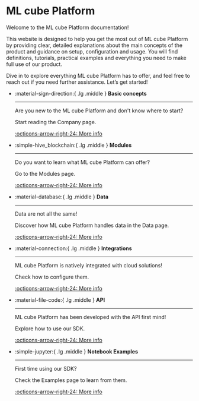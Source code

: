 # ML cube Platform

Welcome to the ML cube Platform documentation!

This website is designed to help you get the most out of ML cube Platform by providing clear, detailed explanations about the main concepts of the product and guidance on setup, configuration and usage.
You will find definitions, tutorials, practical examples and everything you need to make full use of our product.

Dive in to explore everything ML cube Platform has to offer, and feel free to reach out if you need further assistance. Let’s get started!


<div class="grid cards" markdown>

-   :material-sign-direction:{ .lg .middle } **Basic concepts**

    ---

    Are you new to the ML cube Platform and don't know where to start?

    Start reading the Company page.

    [:octicons-arrow-right-24: More info](user_guide/company.md)

-   :simple-hive_blockchain:{ .lg .middle } **Modules**

    ---

    Do you want to learn what ML cube Platform can offer?

    Go to the Modules page.

    [:octicons-arrow-right-24: More info](user_guide/modules/index.md)

-   :material-database:{ .lg .middle } **Data**

    ---

    Data are not all the same! 
    
    Discover how ML cube Platform handles data in the Data page.

    [:octicons-arrow-right-24: More info](user_guide/data.md)

-   :material-connection:{ .lg .middle } **Integrations**

    ---

    ML cube Platform is natively integrated with cloud solutions!

    Check how to configure them.

    [:octicons-arrow-right-24: More info](user_guide/integrations/index.md)

-   :material-file-code:{ .lg .middle } **API**

    ---

    ML cube Platform has been developed with the API first mind!

    Explore how to use our SDK.

    [:octicons-arrow-right-24: More info](api/index.md)

-  :simple-jupyter:{ .lg .middle } **Notebook Examples**

    ---

    First time using our SDK?

    Check the Examples page to learn from them.

    [:octicons-arrow-right-24: More info](api/examples.md)

</div>